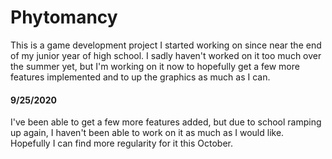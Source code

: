 # Phytomancy

This is a game development project I started working on since near the end of my junior year of high school. I sadly haven't worked on it too much over the summer yet, but I'm working on it now to hopefully get a few more features implemented and to up the graphics as much as I can.

#### 9/25/2020
I've been able to get a few more features added, but due to school ramping up again, I haven't been able to work on it as much as I would like. Hopefully I can find more regularity for it this October.
